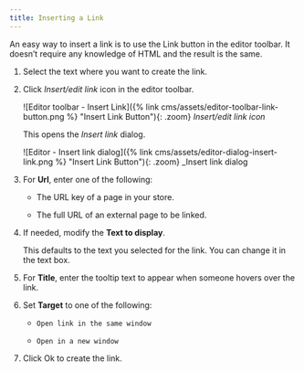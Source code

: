 ```yaml
---
title: Inserting a Link
---
```


An easy way to insert a link is to use the Link button in the editor toolbar. It doesn’t require any knowledge of HTML and the result is the same.

1. Select the text where you want to create the link.

1. Click _Insert/edit link_ icon in the editor toolbar.

   ![Editor toolbar - Insert Link]({% link cms/assets/editor-toolbar-link-button.png %} "Insert Link Button"){: .zoom}
   _Insert/edit link icon_

   This opens the _Insert link_ dialog.

   ![Editor - Insert link dialog]({% link cms/assets/editor-dialog-insert-link.png %} "Insert Link Button"){: .zoom}
   _Insert link dialog

1. For **Url**, enter one of the following:

   - The URL key of a page in your store.

   - The full URL of an external page to be linked.

1. If needed, modify the **Text to display**.

   This defaults to the text you selected for the link. You can change it in the text box.

1. For **Title**, enter the tooltip text to appear when someone hovers over the link.

1. Set **Target** to one of the following:

   - `Open link in the same window`

   - `Open in a new window`

1. Click <span class="btn">Ok</span> to create the link.
